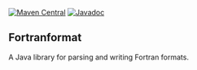 [![Maven Central](https://img.shields.io/maven-central/v/name.mjw/fortranformat.svg?label=Maven%20Central)](https://search.maven.org/search?q=g:%22name.mjw.fortranformat%22)
[![Javadoc](https://javadoc.io/badge/name.mjw/fortranformat.svg)](https://javadoc.io/doc/name.mjw/fortranformat)


## Fortranformat
A Java library for parsing and writing Fortran formats.
